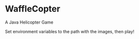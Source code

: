 WaffleCopter
============

A Java Helicopter Game

Set environment variables to the path with the images, then play!
